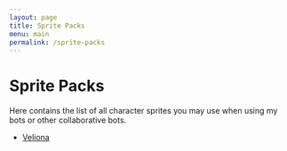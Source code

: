 ```yaml
---
layout: page
title: Sprite Packs
menu: main
permalink: /sprite-packs
---
```


# Sprite Packs

Here contains the list of all character sprites you may use when using my bots or other collaborative bots.

- [Veliona](./sprites/Veliona-Sprites.zip)